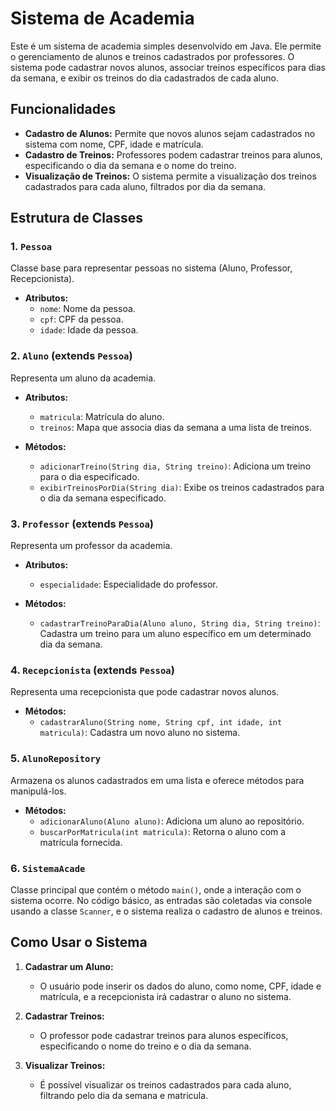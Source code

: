 
# Sistema de Academia

Este é um sistema de academia simples desenvolvido em Java. Ele permite o gerenciamento de alunos e treinos cadastrados por professores. O sistema pode cadastrar novos alunos, associar treinos específicos para dias da semana, e exibir os treinos do dia cadastrados de cada aluno.

## Funcionalidades

- **Cadastro de Alunos:** Permite que novos alunos sejam cadastrados no sistema com nome, CPF, idade e matrícula.
- **Cadastro de Treinos:** Professores podem cadastrar treinos para alunos, especificando o dia da semana e o nome do treino.
- **Visualização de Treinos:** O sistema permite a visualização dos treinos cadastrados para cada aluno, filtrados por dia da semana.

## Estrutura de Classes

### 1. `Pessoa`
Classe base para representar pessoas no sistema (Aluno, Professor, Recepcionista).
- **Atributos:**
  - `nome`: Nome da pessoa.
  - `cpf`: CPF da pessoa.
  - `idade`: Idade da pessoa.

### 2. `Aluno` (extends `Pessoa`)
Representa um aluno da academia.
- **Atributos:**
  - `matricula`: Matrícula do aluno.
  - `treinos`: Mapa que associa dias da semana a uma lista de treinos.
  
- **Métodos:**
  - `adicionarTreino(String dia, String treino)`: Adiciona um treino para o dia especificado.
  - `exibirTreinosPorDia(String dia)`: Exibe os treinos cadastrados para o dia da semana especificado.

### 3. `Professor` (extends `Pessoa`)
Representa um professor da academia.
- **Atributos:**
  - `especialidade`: Especialidade do professor.
  
- **Métodos:**
  - `cadastrarTreinoParaDia(Aluno aluno, String dia, String treino)`: Cadastra um treino para um aluno específico em um determinado dia da semana.

### 4. `Recepcionista` (extends `Pessoa`)
Representa uma recepcionista que pode cadastrar novos alunos.
- **Métodos:**
  - `cadastrarAluno(String nome, String cpf, int idade, int matricula)`: Cadastra um novo aluno no sistema.

### 5. `AlunoRepository`
Armazena os alunos cadastrados em uma lista e oferece métodos para manipulá-los.
- **Métodos:**
  - `adicionarAluno(Aluno aluno)`: Adiciona um aluno ao repositório.
  - `buscarPorMatricula(int matricula)`: Retorna o aluno com a matrícula fornecida.

### 6. `SistemaAcade`
Classe principal que contém o método `main()`, onde a interação com o sistema ocorre. No código básico, as entradas são coletadas via console usando a classe `Scanner`, e o sistema realiza o cadastro de alunos e treinos.

## Como Usar o Sistema

1. **Cadastrar um Aluno:**
   - O usuário pode inserir os dados do aluno, como nome, CPF, idade e matrícula, e a recepcionista irá cadastrar o aluno no sistema.

2. **Cadastrar Treinos:**
   - O professor pode cadastrar treinos para alunos específicos, especificando o nome do treino e o dia da semana.

3. **Visualizar Treinos:**
   - É possível visualizar os treinos cadastrados para cada aluno, filtrando pelo dia da semana e matricula.

